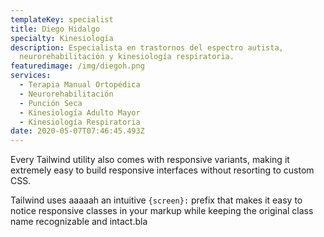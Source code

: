 ```yaml
---
templateKey: specialist
title: Diego Hidalgo
specialty: Kinesiología
description: Especialista en trastornos del espectro autista,
  neurorehabilitación y kinesiología respiratoria.
featuredimage: /img/diegoh.png
services:
  - Terapia Manual Ortopédica
  - Neurorehabilitación
  - Punción Seca
  - Kinesiología Adulto Mayor
  - Kinesiología Respiratoria
date: 2020-05-07T07:46:45.493Z
---
```

Every Tailwind utility also comes with responsive variants, making it extremely easy to build responsive interfaces without resorting to custom CSS.

Tailwind uses aaaaah an intuitive `{screen}:` prefix that makes it easy to notice responsive classes in your markup while keeping the original class name recognizable and intact.bla